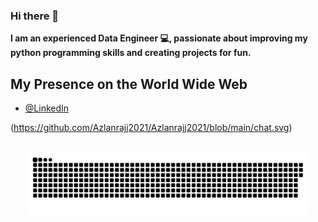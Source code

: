 ### Hi there 👋

**I am an experienced Data Engineer 💻, passionate about improving my python programming skills and creating projects for fun.**
<!--
**Azlanrajj2021/Azlanrajj2021** is a ✨ _special_ ✨ repository because its `README.md` (this file) appears on your GitHub profile.

Here are some ideas to get you started:

- 🔭 I’m currently working on ...
- 🌱 I’m currently learning ...
- 👯 I’m looking to collaborate on ...
- 🤔 I’m looking for help with ...
- 💬 Ask me about ...
- 📫 How to reach me: ...
- 😄 Pronouns: ...
- ⚡ Fun fact: ...
-->
## My Presence on the World Wide Web

- [@LinkedIn](https://www.linkedin.com/in/azlan-afzal/)

(https://github.com/Azlanrajj2021/Azlanrajj2021/blob/main/chat.svg)

<p align="center">
  <br><img src="https://github.com/Azlanrajj2021/Azlanrajj2021/blob/main/assets/gifs/snake.svg" width="450px">
</p>
